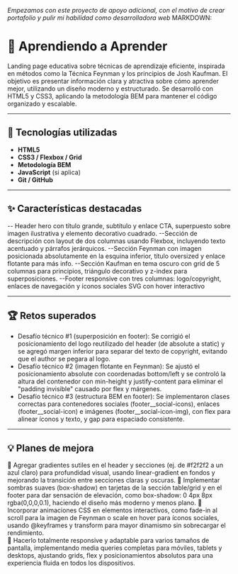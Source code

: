 *Empezamos con este proyecto de apoyo adicional, con el motivo de crear portafolio y pulir mi habilidad como desarrolladora web*
MARKDOWN:
# 📌 Aprendiendo a Aprender
Landing page educativa sobre técnicas de aprendizaje eficiente, inspirada en métodos como la Técnica Feynman y los principios de Josh Kaufman. El objetivo es presentar información clara y atractiva sobre cómo aprender mejor, utilizando un diseño moderno y estructurado. Se desarrolló con HTML5 y CSS3, aplicando la metodología BEM para mantener el código organizado y escalable.

---

## 🚀 Tecnologías utilizadas
- **HTML5**
- **CSS3 / Flexbox / Grid**
- **Metodología BEM**
- **JavaScript** (si aplica)
- **Git / GitHub**

---

## ✨ Características destacadas
-- Header hero con título grande, subtítulo y enlace CTA, superpuesto sobre imagen ilustrativa y elemento decorativo cuadrado.
--Sección de descripción con layout de dos columnas usando Flexbox, incluyendo texto acentuado y párrafos jerárquicos.
--Sección Feynman con imagen posicionada absolutamente en la esquina inferior, título oversized y enlace flotante para más info.
--Sección Kaufman en tema oscuro con grid de 5 columnas para principios, triángulo decorativo y z-index para superposiciones.
--Footer responsive con tres columnas: logo/copyright, enlaces de navegación y íconos sociales SVG con hover interactivo  

---

## 🏆 Retos superados
- Desafío técnico #1 (superposición en footer): Se corrigió el posicionamiento del logo reutilizado del header (de absolute a static) y se agregó margen inferior para separar del texto de copyright, evitando que el author se pegara al logo.  
- Desafío técnico #2 (imagen flotante en Feynman): Se ajustó el posicionamiento absolute con coordenadas bottom/left y se controló la altura del contenedor con min-height y justify-content para eliminar el "padding invisible" causado por flex y márgenes. 
- Desafío técnico #3 (estructura BEM en footer): Se implementaron clases correctas para contenedores sociales (footer__social-icons), enlaces (footer__social-icon) e imágenes (footer__social-icon-img), con flex para alinear íconos y texto, y gap para espaciado consistente.

---

## 💡 Planes de mejora
🔹 Agregar gradientes sutiles en el header y secciones (ej. de #f2f2f2 a un azul claro) para profundidad visual, usando linear-gradient en fondos y mejorando la transición entre secciones claras y oscuras.
🔹 Implementar sombras suaves (box-shadow) en tarjetas de la sección table/grid y en el footer para dar sensación de elevación, como box-shadow: 0 4px 8px rgba(0,0,0,0.1), haciendo el diseño más moderno y menos plano.
🔹 Incorporar animaciones CSS en elementos interactivos, como fade-in al scroll para la imagen de Feynman o scale en hover para íconos sociales, usando @keyframes y transform para mayor dinamismo sin sobrecargar el rendimiento.  
🔹 Hacerlo totalmente responsive y adaptable para varios tamaños de pantalla, implementando media queries completas para móviles, tablets y desktops, ajustando grids, flex y posicionamientos absolutos para una experiencia fluida en todos los dispositivos.